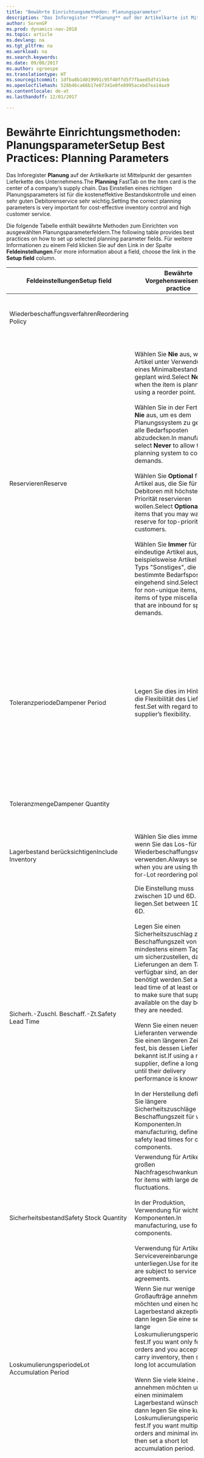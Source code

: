 ```yaml
---
title: "Bewährte Einrichtungsmethoden: Planungsparameter"
description: "Das Inforegister **Planung** auf der Artikelkarte ist Mittelpunkt der gesamten Lieferkette des Unternehmens. Das Einstellen eines richtigen Planungsparameters ist für die kosteneffektive Bestandskontrolle und einen sehr guten Debitorenservice sehr wichtig."
author: SorenGP
ms.prod: dynamics-nav-2018
ms.topic: article
ms.devlang: na
ms.tgt_pltfrm: na
ms.workload: na
ms.search.keywords: 
ms.date: 09/08/2017
ms.author: sgroespe
ms.translationtype: HT
ms.sourcegitcommit: 1dfba8b14019991c95f40ffd5f7fbaed5df414eb
ms.openlocfilehash: 528b46ca66b17e07341e0fe8995acebd7ea14aa9
ms.contentlocale: de-at
ms.lasthandoff: 12/01/2017

---
```

# <a name="setup-best-practices-planning-parameters"></a><span data-ttu-id="bc932-104">Bewährte Einrichtungsmethoden: Planungsparameter</span><span class="sxs-lookup"><span data-stu-id="bc932-104">Setup Best Practices: Planning Parameters</span></span>
<span data-ttu-id="bc932-105">Das Inforegister **Planung** auf der Artikelkarte ist Mittelpunkt der gesamten Lieferkette des Unternehmens.</span><span class="sxs-lookup"><span data-stu-id="bc932-105">The **Planning** FastTab on the item card is the center of a company’s supply chain.</span></span> <span data-ttu-id="bc932-106">Das Einstellen eines richtigen Planungsparameters ist für die kosteneffektive Bestandskontrolle und einen sehr guten Debitorenservice sehr wichtig.</span><span class="sxs-lookup"><span data-stu-id="bc932-106">Setting the correct planning parameters is very important for cost-effective inventory control and high customer service.</span></span>  

 <span data-ttu-id="bc932-107">Die folgende Tabelle enthält bewährte Methoden zum Einrichten von ausgewählten Planungsparameterfeldern.</span><span class="sxs-lookup"><span data-stu-id="bc932-107">The following table provides best practices on how to set up selected planning parameter fields.</span></span> <span data-ttu-id="bc932-108">Für weitere Informationen zu einem Feld klicken Sie auf den Link in der Spalte **Feldeinstellungen**.</span><span class="sxs-lookup"><span data-stu-id="bc932-108">For more information about a field, choose the link in the **Setup field** column.</span></span>  

|<span data-ttu-id="bc932-109">Feldeinstellungen</span><span class="sxs-lookup"><span data-stu-id="bc932-109">Setup field</span></span>|<span data-ttu-id="bc932-110">Bewährte Vorgehensweisen</span><span class="sxs-lookup"><span data-stu-id="bc932-110">Best practice</span></span>|<span data-ttu-id="bc932-111">Bemerkung</span><span class="sxs-lookup"><span data-stu-id="bc932-111">Comment</span></span>|  
|-----------------|-------------------|-------------|  
|<span data-ttu-id="bc932-112">Wiederbeschaffungsverfahren</span><span class="sxs-lookup"><span data-stu-id="bc932-112">Reordering Policy</span></span>||<span data-ttu-id="bc932-113">Weitere Informationen finden Sie unter [Bewährte Einrichtungsmethoden: Wiederbeschaffungsverfahren](setup-best-practices-reordering-policies.md).</span><span class="sxs-lookup"><span data-stu-id="bc932-113">For more information, see [Setup Best Practices: Reordering Policies](setup-best-practices-reordering-policies.md).</span></span>|  
|<span data-ttu-id="bc932-114">Reservieren</span><span class="sxs-lookup"><span data-stu-id="bc932-114">Reserve</span></span>|<span data-ttu-id="bc932-115">Wählen Sie **Nie** aus, wenn der Artikel unter Verwendung eines Minimalbestands geplant wird.</span><span class="sxs-lookup"><span data-stu-id="bc932-115">Select **Never** when the item is planned using a reorder point.</span></span><br /><br /> <span data-ttu-id="bc932-116">Wählen Sie in der Fertigung **Nie** aus, um es dem Planungssystem zu gestatten, alle Bedarfsposten abzudecken.</span><span class="sxs-lookup"><span data-stu-id="bc932-116">In manufacturing, select **Never** to allow the planning system to cover all demands.</span></span><br /><br /> <span data-ttu-id="bc932-117">Wählen Sie **Optional** für Artikel aus, die Sie für Debitoren mit höchster Priorität reservieren wollen.</span><span class="sxs-lookup"><span data-stu-id="bc932-117">Select **Optional** for items that you may want to reserve for top-priority customers.</span></span><br /><br /> <span data-ttu-id="bc932-118">Wählen Sie **Immer** für nicht eindeutige Artikel aus, wie beispielsweise Artikel des Typs "Sonstiges", die für bestimmte Bedarfsposten eingehend sind.</span><span class="sxs-lookup"><span data-stu-id="bc932-118">Select **Always** for non-unique items, such as items of type miscellaneous that are inbound for specific demands.</span></span>|<span data-ttu-id="bc932-119">Reservierungen wirken im Allgemeinen dem Zweck der Planung entgegen, nämlich einem Ausgleich zwischen Bedarf und Vorrat.</span><span class="sxs-lookup"><span data-stu-id="bc932-119">Reservations generally counteract the purpose of planning, which is to balance demand and supply.</span></span> <span data-ttu-id="bc932-120">Daher sollten Artikel, die für die Planung eingerichtet wurden, im Allgemeinen nicht reserviert werden.</span><span class="sxs-lookup"><span data-stu-id="bc932-120">Therefore, items that are set up for planning should generally not be reserved.</span></span><br /><br /> <span data-ttu-id="bc932-121">Wenn der Benutzer eine Lagerbestandsmenge für zukünftigen Bedarf reserviert, wird die Planungsgrundlage gestört, und der Minimalbestand funktioniert möglicherweise nicht ordnungsgemäß.</span><span class="sxs-lookup"><span data-stu-id="bc932-121">If the user reserves an inventory quantity for future demand, then the planning foundation will be disturbed, and the reorder point may not work correctly.</span></span> <span data-ttu-id="bc932-122">Selbst wenn der voraussichtliche Lagerbestand im Hinblick auf den Minimalbestand akzeptabel ist, stehen die Mengen möglicherweise aufgrund der Reservierung nicht zur Verfügung.</span><span class="sxs-lookup"><span data-stu-id="bc932-122">Even if the projected inventory level is acceptable with regard to the reorder point, the quantities may not be available because of the reservation.</span></span>|  
|<span data-ttu-id="bc932-123">Toleranzperiode</span><span class="sxs-lookup"><span data-stu-id="bc932-123">Dampener Period</span></span>|<span data-ttu-id="bc932-124">Legen Sie dies im Hinblick auf die Flexibilität des Lieferanten fest.</span><span class="sxs-lookup"><span data-stu-id="bc932-124">Set with regard to the supplier’s flexibility.</span></span>|<span data-ttu-id="bc932-125">Wenn der Lieferant Änderungen in letzter Minute an den Aufträgen akzeptiert, verwenden Sie eine längere Periode.</span><span class="sxs-lookup"><span data-stu-id="bc932-125">If the supplier accepts last-minute changes to orders, then use a longer period.</span></span> <span data-ttu-id="bc932-126">Wenn für den Lieferanten eine feste Planung erforderlich ist, dann halten Sie die Periode so kurz wie möglich.</span><span class="sxs-lookup"><span data-stu-id="bc932-126">If the supplier requires firm planning, then shorten your period as much as possible.</span></span><br /><br /> <span data-ttu-id="bc932-127">Informationen zur globalen Einrichtung, siehe [Designdetails: Planungsparameter](design-details-planning-parameters.md).</span><span class="sxs-lookup"><span data-stu-id="bc932-127">For information about the global setup, see [Design Details: Planning Parameters](design-details-planning-parameters.md).</span></span>|  
|<span data-ttu-id="bc932-128">Toleranzmenge</span><span class="sxs-lookup"><span data-stu-id="bc932-128">Dampener Quantity</span></span>||<span data-ttu-id="bc932-129">Informationen zur globalen Einrichtung, siehe [Designdetails: Planungsparameter](design-details-planning-parameters.md).</span><span class="sxs-lookup"><span data-stu-id="bc932-129">For information about the global setup, see [Design Details: Planning Parameters](design-details-planning-parameters.md).</span></span>|  
|<span data-ttu-id="bc932-130">Lagerbestand berücksichtigen</span><span class="sxs-lookup"><span data-stu-id="bc932-130">Include Inventory</span></span>|<span data-ttu-id="bc932-131">Wählen Sie dies immer aus, wenn Sie das Los-für-Los-Wiederbeschaffungsverfahren verwenden.</span><span class="sxs-lookup"><span data-stu-id="bc932-131">Always select when you are using the Lot-for-Lot reordering policy.</span></span>|<span data-ttu-id="bc932-132">Wählen Sie dies nur in bestimmten Fällen nicht aus, beispielsweise wenn keine Lagerartikel verkäuflich sind.</span><span class="sxs-lookup"><span data-stu-id="bc932-132">Do not select only in special situations, such as when inventory items are not sellable.</span></span>|  
|<span data-ttu-id="bc932-133">Sicherh.-Zuschl. Beschaff.-Zt.</span><span class="sxs-lookup"><span data-stu-id="bc932-133">Safety Lead Time</span></span>|<span data-ttu-id="bc932-134">Die Einstellung muss zwischen 1D und 6D. liegen.</span><span class="sxs-lookup"><span data-stu-id="bc932-134">Set between 1D and 6D.</span></span><br /><br /> <span data-ttu-id="bc932-135">Legen Sie einen Sicherheitszuschlag zur Beschaffungszeit von mindestens einem Tag fest, um sicherzustellen, dass die Lieferungen an dem Tag verfügbar sind, an dem sie benötigt werden.</span><span class="sxs-lookup"><span data-stu-id="bc932-135">Set a safety lead time of at least one day to make sure that supplies are available on the day before they are needed.</span></span><br /><br /> <span data-ttu-id="bc932-136">Wenn Sie einen neuen Lieferanten verwenden, legen Sie einen längeren Zeitraum fest, bis dessen Liefertreue bekannt ist.</span><span class="sxs-lookup"><span data-stu-id="bc932-136">If using a new supplier, define a longer time until their delivery performance is known.</span></span><br /><br /> <span data-ttu-id="bc932-137">In der Herstellung definieren Sie längere Sicherheitszuschläge zur Beschaffungszeit für wichtige Komponenten.</span><span class="sxs-lookup"><span data-stu-id="bc932-137">In manufacturing, define longer safety lead times for critical components.</span></span>|<span data-ttu-id="bc932-138">Vom System geplante Lieferungen, um zu vermeiden, dass am gleichen Tag, an dem Bestand nicht lieferbar ist, Bestand nicht lieferbar ist.</span><span class="sxs-lookup"><span data-stu-id="bc932-138">Supply that is planned by the system to avoid a stock-out will arrive on the same day that the stock-out occurs.</span></span> <span data-ttu-id="bc932-139">Dies kann sich möglicherweise als mehrere Stunden zu spät erweisen, wenn beispielsweise der Bedarf morgens erforderlich ist und die Lieferung am Nachmittag eingeht.</span><span class="sxs-lookup"><span data-stu-id="bc932-139">This may be several hours too late if, for example, the demand is needed in the morning and the supply arrives in the afternoon.</span></span> <span data-ttu-id="bc932-140">**Hinweis:** Das Feld **Sicherh.-Zuschl.-Zt.** verwendet den Basiskalender.</span><span class="sxs-lookup"><span data-stu-id="bc932-140">**Note:**  The **Safety Lead Time** field uses the base calendar.</span></span> <span data-ttu-id="bc932-141">Daher bedeutet 14T nicht notwendigerweise zwei Wochen.</span><span class="sxs-lookup"><span data-stu-id="bc932-141">Therefore, 14D is not necessarily two weeks.</span></span>|  
|<span data-ttu-id="bc932-142">Sicherheitsbestand</span><span class="sxs-lookup"><span data-stu-id="bc932-142">Safety Stock Quantity</span></span>|<span data-ttu-id="bc932-143">Verwendung für Artikel mit großen Nachfrageschwankungen.</span><span class="sxs-lookup"><span data-stu-id="bc932-143">Use for items with large demand fluctuations.</span></span><br /><br /> <span data-ttu-id="bc932-144">In der Produktion, Verwendung für wichtige Komponenten.</span><span class="sxs-lookup"><span data-stu-id="bc932-144">In manufacturing, use for critical components.</span></span><br /><br /> <span data-ttu-id="bc932-145">Verwendung für Artikel, die Servicevereinbarungen unterliegen.</span><span class="sxs-lookup"><span data-stu-id="bc932-145">Use for items that are subject to service agreements.</span></span>|<span data-ttu-id="bc932-146">Wenn das Feld **Minimalbestant** nicht ausgefüllt ist, dann dient der Sicherheitsbestand auch als Minimalbestand.</span><span class="sxs-lookup"><span data-stu-id="bc932-146">If the **Reorder Point** field is not filled, then the safety stock quantity also functions as a reorder point.</span></span>|  
|<span data-ttu-id="bc932-147">Loskumulierungsperiode</span><span class="sxs-lookup"><span data-stu-id="bc932-147">Lot Accumulation Period</span></span>|<span data-ttu-id="bc932-148">Wenn Sie nur wenige Großaufträge annehmen möchten und einen hohen Lagerbestand akzeptieren, dann legen Sie eine sehr lange Loskumulierungsperiode fest.</span><span class="sxs-lookup"><span data-stu-id="bc932-148">If you want only few big orders and you accept to carry inventory, then set a long lot accumulation period.</span></span><br /><br /> <span data-ttu-id="bc932-149">Wenn Sie viele kleine Aufträge annehmen möchten und sich einen minimalem Lagerbestand wünschen, dann legen Sie eine kurze Loskumulierungsperiode fest.</span><span class="sxs-lookup"><span data-stu-id="bc932-149">If you want multiple small orders and minimal inventory, then set a short lot accumulation period.</span></span>|<span data-ttu-id="bc932-150">Die Loskumulierungsperiode ist im Allgemeinen die längste Periode, in der Sie über Lagerbestand verfügen.</span><span class="sxs-lookup"><span data-stu-id="bc932-150">The lot accumulation period is generally the longest period that you will carry inventory.</span></span>|  
|<span data-ttu-id="bc932-151">Minimalbestand</span><span class="sxs-lookup"><span data-stu-id="bc932-151">Reorder Point</span></span>|<span data-ttu-id="bc932-152">Ermitteln Sie den Minimalbestand auf Basis des Anforderungsprofils des Artikels.</span><span class="sxs-lookup"><span data-stu-id="bc932-152">Base the reorder point on the item’s demand profile.</span></span>|<span data-ttu-id="bc932-153">Wenn laut historischen Daten während einer Beschaffungszeit von sieben Tagen der durchschnittliche Bedarf des Artikels 100 Einheiten beträgt, kann der Minimalbestand auf 100 festgelegt werden.</span><span class="sxs-lookup"><span data-stu-id="bc932-153">If historical data shows that the item’s average demand is 100 units during a lead time of seven days, then the reorder point can be set to 100 as a minimum.</span></span><br /><br /> <span data-ttu-id="bc932-154">Das bedeutet, dass bei einer Abnahme des Lagerbestands auf unter 100 Einheiten das Planungssystem die Wiederbeschaffung des Artikels vorschlägt, da für die Wiederbeschaffung sieben Tage benötigt werden und genügend Einheiten vorhanden sein müssen, um den Bedarf in diesen sieben Tagen zu decken.</span><span class="sxs-lookup"><span data-stu-id="bc932-154">This means that when the inventory level falls below 100 units, then the planning system will suggest to replenish because it takes seven days to supply the item, and there must be enough to cover the demand within those seven days.</span></span>|  
|<span data-ttu-id="bc932-155">Zeitrahmen</span><span class="sxs-lookup"><span data-stu-id="bc932-155">Time Bucket</span></span>|<span data-ttu-id="bc932-156">Ein leeres Feld bedeutet, dass der Lagerbestand jeden Tag überprüft wird.</span><span class="sxs-lookup"><span data-stu-id="bc932-156">Leave blank, meaning that the inventory level is checked every day.</span></span>|<span data-ttu-id="bc932-157">Bei täglicher Überprüfung des Lagerbestands ist eine optimale Planung des Minimalbestands sichergestellt.</span><span class="sxs-lookup"><span data-stu-id="bc932-157">Checking the inventory level every day ensures optimal reorder point planning.</span></span> <span data-ttu-id="bc932-158">**Hinweis:** Ein Zeitrahmen von 1W bedeutet, dass der Lagerbestand möglicherweise eine Woche bevor ein Beschaffungsauftrag vorgeschlagen wird, unter dem Minimalbestand liegt.</span><span class="sxs-lookup"><span data-stu-id="bc932-158">**Note:**  A time bucket of 1W means that the inventory level may be below the reorder point for one week before a supply order is suggested.</span></span>|  
|<span data-ttu-id="bc932-159">Rundungspräzision</span><span class="sxs-lookup"><span data-stu-id="bc932-159">Rounding Precision</span></span>|<span data-ttu-id="bc932-160">In der teuren Produktion auf 0,00001 festgelegt.</span><span class="sxs-lookup"><span data-stu-id="bc932-160">In expensive manufacturing, set to 0.00001.</span></span>|<span data-ttu-id="bc932-161">Große Rundungsmengen an Ausschuss oder Materialverbrauch können zu sehr hohen Lagerkosten führen.</span><span class="sxs-lookup"><span data-stu-id="bc932-161">Large rounding quantities of scrap or material consumption can amount to very large inventory costs.</span></span> <span data-ttu-id="bc932-162">Es kann daher von Bedeutung sein, die kleinste Rundungspräzision festzulegen, um diese potenziellen Kosten zu minimieren.</span><span class="sxs-lookup"><span data-stu-id="bc932-162">It may therefore be relevant to set the smallest rounding precision to minimize this potential cost.</span></span>|  

> [!NOTE]  
>  <span data-ttu-id="bc932-163">Die bewährten Methoden zu Planungsparametern auf Artikelkarten gelten auch für dieselben Felder auf Lagerhaltungsdatenkarten.</span><span class="sxs-lookup"><span data-stu-id="bc932-163">The best practices for planning parameters on item cards also apply to the same fields on SKU cards.</span></span>  
>   
>  <span data-ttu-id="bc932-164">Wenn Unternehmen den Bedarf an verschiedenen Lagerorten planen, empfiehlt es sich, für jeden Standort Lagerhaltungsdaten festzulegen und den gesamten Bedarf mit einem Wert im Feld **Lagerortcode** zu erstellen.</span><span class="sxs-lookup"><span data-stu-id="bc932-164">If companies plan for demand at different locations, then it is strongly advised to define SKUs for each location and that all demand is created by using a value in the **Location Code** field.</span></span> <span data-ttu-id="bc932-165">Weitere Informationen finden Sie unter [Designdetails: Bedarf an leerem Lagerort](design-details-demand-at-blank-location.md)</span><span class="sxs-lookup"><span data-stu-id="bc932-165">For more information, see [Design Details: Demand at Blank Location](design-details-demand-at-blank-location.md).</span></span>  

## <a name="see-also"></a><span data-ttu-id="bc932-166">Siehe auch</span><span class="sxs-lookup"><span data-stu-id="bc932-166">See Also</span></span>  
 <span data-ttu-id="bc932-167">[Bewährte Einrichtungsmethoden: Beschaffungsplanung](setup-best-practices-supply-planning.md) </span><span class="sxs-lookup"><span data-stu-id="bc932-167">[Setup Best Practices: Supply Planning](setup-best-practices-supply-planning.md) </span></span>  
 <span data-ttu-id="bc932-168">[Designdetails: Vorratsplanung](design-details-supply-planning.md) </span><span class="sxs-lookup"><span data-stu-id="bc932-168">[Design Details: Supply Planning](design-details-supply-planning.md) </span></span>  
 [<span data-ttu-id="bc932-169">Richten Sie komplexe Anwendungsbereiche mithilfe bewährter Methoden ein</span><span class="sxs-lookup"><span data-stu-id="bc932-169">Set Up Complex Application Areas Using Best Practices</span></span>](set-up-complex-application-areas-using-best-practices.md)  
 <span data-ttu-id="bc932-170">[Arbeiten mit [!INCLUDE[d365fin](includes/d365fin_md.md)]](ui-work-product.md)</span><span class="sxs-lookup"><span data-stu-id="bc932-170">[Working with [!INCLUDE[d365fin](includes/d365fin_md.md)]](ui-work-product.md)</span></span>

